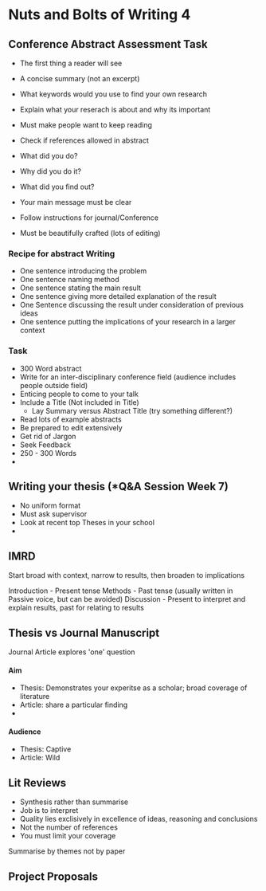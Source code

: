# Nuts and Bolts of Writing 4

## Conference Abstract Assessment Task

-   The first thing a reader will see
-   A concise summary (not an excerpt)
-   What keywords would you use to find your own research
-   Explain what your reserach is about and why its important
-   Must make people want to keep reading
-   Check if references allowed in abstract

-   What did you do?
-   Why did you do it?
-   What did you find out?
-   Your main message must be clear
-   Follow instructions for journal/Conference
-   Must be beautifully crafted (lots of editing)

### Recipe for abstract Writing

-   One sentence introducing the problem
-   One sentence naming method
-   One sentence stating the main result
-   One sentence giving more detailed explanation of the result
-   One Sentence discussing the result under consideration of previous ideas
-   One sentence putting the implications of your research in a larger context

### Task

-   300 Word abstract
-   Write for an inter-disciplinary conference field (audience includes people outside field)
-   Enticing people to come to your talk
-   Include a Title (Not included in Title)
    -   Lay Summary versus Abstract Title (try something different?)
-   Read lots of example abstracts
-   Be prepared to edit extensively
-   Get rid of Jargon
-   Seek Feedback
-   250 - 300 Words
-   

## Writing your thesis (\*Q&A Session Week 7)

-   No uniform format
-   Must ask supervisor
-   Look at recent top Theses in your school
-   

## IMRD

Start broad with context, narrow to results, then broaden to implications

Introduction - Present tense
Methods - Past tense (usually written in Passive voice, but can be avoided)
Discussion - Present to interpret and explain results, past for relating to results

## Thesis vs Journal Manuscript

Journal Article explores 'one' question

#### Aim

-   Thesis: Demonstrates your experitse as a scholar; broad coverage of literature
-   Article: share a particular finding
-   

#### Audience

-   Thesis: Captive
-   Article: Wild

#### 

## Lit Reviews

-   Synthesis rather than summarise
-   Job is to interpret
-   Quality lies exclisively in excellence of ideas, reasoning and conclusions
-   Not the number of references
-   You must limit your coverage

Summarise by themes not by paper

## Project Proposals
